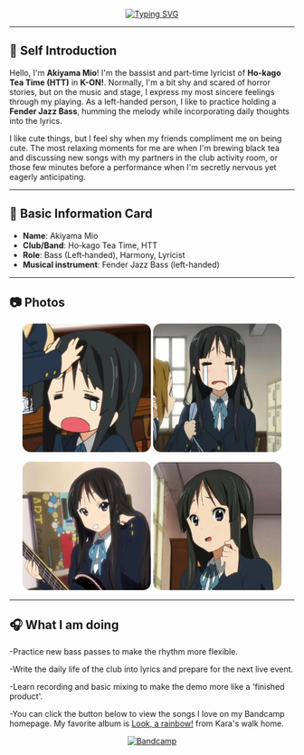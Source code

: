 <!-- 打字机动画标题 -->
<p align="center">
<a href="https://git.io/typing-svg">
<img src="https://readme-typing-svg.demolab.com?font=Fira+Code&weight=700&size=22&pause=200&center=true&vCenter=true&width=700&lines=Akiyama+%20+Mio+%20+From+%20+HTT;Lefty+bassist+%26+lyricist+%7C+Fender+Jazz+Bass" alt="Typing SVG"/>
</a>
</p>

---

## 🍰 Self Introduction
Hello, I'm **Akiyama Mio**! I'm the bassist and part-time lyricist of **Ho-kago Tea Time (HTT)** in **K-ON!**. Normally, I'm a bit shy and scared of horror stories, but on the music and stage, I express my most sincere feelings through my playing. As a left-handed person, I like to practice holding a **Fender Jazz Bass**, humming the melody while incorporating daily thoughts into the lyrics.

I like cute things, but I feel shy when my friends compliment me on being cute. The most relaxing moments for me are when I'm brewing black tea and discussing new songs with my partners in the club activity room, or those few minutes before a performance when I'm secretly nervous yet eagerly anticipating.

---

## 🧁 Basic Information Card
- **Name**: Akiyama Mio
- **Club/Band**: Ho‑kago Tea Time, HTT
- **Role**: Bass (Left‑handed), Harmony, Lyricist
- **Musical instrument**: Fender Jazz Bass (left-handed)

---

## 📷 Photos
<p align="center">
  <img src="assets/mio1.jpg" alt="Akiyama Mio 1" width="45%" style="border-radius: 14px;"/>
  <img src="assets/mio2.jpg" alt="Akiyama Mio 2" width="45%" style="border-radius: 14px;"/>
  <p align="center">
  <img src="assets/mio3.jpg" alt="Akiyama Mio 3" width="45%" style="border-radius: 14px;"/>
  <img src="assets/mio5.jpg" alt="Akiyama Mio 4" width="45%" style="border-radius: 14px;"/>
</p>


---

## 🎧 What I am doing 

-Practice new bass passes to make the rhythm more flexible.

-Write the daily life of the club into lyrics and prepare for the next live event.

-Learn recording and basic mixing to make the demo more like a 'finished product'.

-You can click the button below to view the songs I love on my Bandcamp homepage. My favorite album is [Look, a rainbow!](https://karaswalkhome.bandcamp.com/album/look-a-rainbow) from Kara's walk home.

<p align="center">
  <a href="https://bandcamp.com/afwef12138" target="_blank">
    <img src="https://img.shields.io/badge/Bandcamp-Visit%20my%20music-1DA1F2?logo=bandcamp&logoColor=white&color=1DA1F2" alt="Bandcamp"/>
  </a>
</p>


</p>
